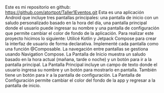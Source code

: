 Este es mi repositorio en github: https://github.com/atortpot/Taller1Eventos.git
Esta es una aplicación Android que incluye tres pantallas principales: una pantalla de inicio con un saludo personalizado basado en la hora del día, una pantalla principal donde el usuario puede ingresar su nombre y una pantalla de configuración que permite cambiar el color de fondo de la aplicación.
Para realizar este proyecto hicimos lo siguiente:
Utilicé Kotlin y Jetpack Compose para crear la interfaz de usuario de forma declarativa.
Implementé cada pantalla como una función @Composable. La navegación entre pantallas se gestiona usando Navigation Compose.
La Pantalla de Inicio muestra un saludo basado en la hora actual (mañana, tarde o noche) y un botón para ir a la pantalla principal.
La Pantalla Principal incluye un campo de texto donde el usuario ingresa su nombre y un botón para mostrarlo en pantalla. También tiene un botón para ir a la pantalla de configuración.
La Pantalla de Configuración permite cambiar el color del fondo de la app y regresar a la pantalla de inicio.
